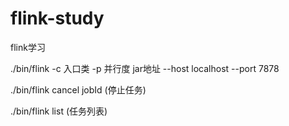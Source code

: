 # flink-study
flink学习

./bin/flink -c 入口类 -p 并行度 jar地址 --host localhost --port 7878

./bin/flink cancel jobId (停止任务)

./bin/flink list (任务列表)
